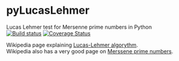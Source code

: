 # pyLucasLehmer
Lucas Lehmer test for Mersenne prime numbers in Python  
[![Build status](https://travis-ci.org/rmamba/pyLucasLehmer.svg?branch=master)](https://travis-ci.org/rmamba/pyLucasLehmer)
[![Coverage Status](https://coveralls.io/repos/github/rmamba/pyLucasLehmer/badge.svg?branch=master)](https://coveralls.io/github/rmamba/pyLucasLehmer?branch=master)

Wikipedia page explaining [Lucas-Lehmer algorythm](https://en.wikipedia.org/wiki/Lucas%E2%80%93Lehmer_primality_test).  
Wikipedia also has a very good page on [Merssene prime numbers](https://en.wikipedia.org/wiki/Mersenne_prime).
